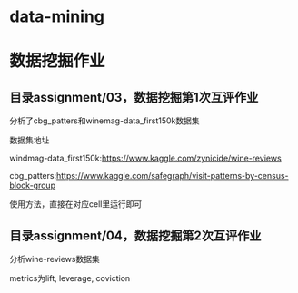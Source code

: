 # data-mining
# 数据挖掘作业

## 目录assignment/03，数据挖掘第1次互评作业

分析了cbg_patters和winemag-data_first150k数据集

数据集地址

windmag-data_first150k:https://www.kaggle.com/zynicide/wine-reviews

cbg_patters:https://www.kaggle.com/safegraph/visit-patterns-by-census-block-group

使用方法，直接在对应cell里运行即可

## 目录assignment/04，数据挖掘第2次互评作业

分析wine-reviews数据集

metrics为lift, leverage, coviction
